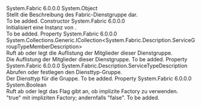 <Type Name="ServiceGroupTypeDescription" FullName="System.Fabric.Description.ServiceGroupTypeDescription">
  <TypeSignature Language="C#" Value="public sealed class ServiceGroupTypeDescription" />
  <TypeSignature Language="ILAsm" Value=".class public auto ansi sealed beforefieldinit ServiceGroupTypeDescription extends System.Object" />
  <TypeSignature Language="DocId" Value="T:System.Fabric.Description.ServiceGroupTypeDescription" />
  <TypeSignature Language="VB.NET" Value="Public NotInheritable Class ServiceGroupTypeDescription" />
  <TypeSignature Language="F#" Value="type ServiceGroupTypeDescription = class" />
  <AssemblyInfo>
    <AssemblyName>System.Fabric</AssemblyName>
    <AssemblyVersion>6.0.0.0</AssemblyVersion>
  </AssemblyInfo>
  <Base>
    <BaseTypeName>System.Object</BaseTypeName>
  </Base>
  <Interfaces />
  <Docs>
    <summary>
      <para>Stellt die Beschreibung des Fabric-Dienstgruppe dar.</para>
    </summary>
    <remarks>To be added.</remarks>
  </Docs>
  <Members>
    <Member MemberName=".ctor">
      <MemberSignature Language="C#" Value="public ServiceGroupTypeDescription ();" />
      <MemberSignature Language="ILAsm" Value=".method public hidebysig specialname rtspecialname instance void .ctor() cil managed" />
      <MemberSignature Language="DocId" Value="M:System.Fabric.Description.ServiceGroupTypeDescription.#ctor" />
      <MemberSignature Language="VB.NET" Value="Public Sub New ()" />
      <MemberType>Constructor</MemberType>
      <AssemblyInfo>
        <AssemblyName>System.Fabric</AssemblyName>
        <AssemblyVersion>6.0.0.0</AssemblyVersion>
      </AssemblyInfo>
      <Parameters />
      <Docs>
        <summary>
          <para>Initialisiert eine Instanz von <see cref="T:System.Fabric.Description.ServiceGroupTypeDescription" />.</para>
        </summary>
        <remarks>To be added.</remarks>
      </Docs>
    </Member>
    <Member MemberName="Members">
      <MemberSignature Language="C#" Value="public System.Collections.Generic.ICollection&lt;System.Fabric.Description.ServiceGroupTypeMemberDescription&gt; Members { get; }" />
      <MemberSignature Language="ILAsm" Value=".property instance class System.Collections.Generic.ICollection`1&lt;class System.Fabric.Description.ServiceGroupTypeMemberDescription&gt; Members" />
      <MemberSignature Language="DocId" Value="P:System.Fabric.Description.ServiceGroupTypeDescription.Members" />
      <MemberSignature Language="VB.NET" Value="Public ReadOnly Property Members As ICollection(Of ServiceGroupTypeMemberDescription)" />
      <MemberSignature Language="F#" Value="member this.Members : System.Collections.Generic.ICollection&lt;System.Fabric.Description.ServiceGroupTypeMemberDescription&gt;" Usage="System.Fabric.Description.ServiceGroupTypeDescription.Members" />
      <MemberType>Property</MemberType>
      <AssemblyInfo>
        <AssemblyName>System.Fabric</AssemblyName>
        <AssemblyVersion>6.0.0.0</AssemblyVersion>
      </AssemblyInfo>
      <ReturnValue>
        <ReturnType>System.Collections.Generic.ICollection&lt;System.Fabric.Description.ServiceGroupTypeMemberDescription&gt;</ReturnType>
      </ReturnValue>
      <Docs>
        <summary>
          <para>Ruft ab oder legt die Auflistung der Mitglieder dieser Dienstgruppe.</para>
        </summary>
        <value>
          <para>Die Auflistung der Mitglieder dieser Dienstgruppe.</para>
        </value>
        <remarks>To be added.</remarks>
      </Docs>
    </Member>
    <Member MemberName="ServiceTypeDescription">
      <MemberSignature Language="C#" Value="public System.Fabric.Description.ServiceTypeDescription ServiceTypeDescription { get; set; }" />
      <MemberSignature Language="ILAsm" Value=".property instance class System.Fabric.Description.ServiceTypeDescription ServiceTypeDescription" />
      <MemberSignature Language="DocId" Value="P:System.Fabric.Description.ServiceGroupTypeDescription.ServiceTypeDescription" />
      <MemberSignature Language="VB.NET" Value="Public Property ServiceTypeDescription As ServiceTypeDescription" />
      <MemberSignature Language="F#" Value="member this.ServiceTypeDescription : System.Fabric.Description.ServiceTypeDescription with get, set" Usage="System.Fabric.Description.ServiceGroupTypeDescription.ServiceTypeDescription" />
      <MemberType>Property</MemberType>
      <AssemblyInfo>
        <AssemblyName>System.Fabric</AssemblyName>
        <AssemblyVersion>6.0.0.0</AssemblyVersion>
      </AssemblyInfo>
      <ReturnValue>
        <ReturnType>System.Fabric.Description.ServiceTypeDescription</ReturnType>
      </ReturnValue>
      <Docs>
        <summary>
          <para>Abrufen oder festlegen den Diensttyp-Gruppe.</para>
        </summary>
        <value>
          <para>Der Diensttyp für die Gruppe.</para>
        </value>
        <remarks>To be added.</remarks>
      </Docs>
    </Member>
    <Member MemberName="UseImplicitFactory">
      <MemberSignature Language="C#" Value="public bool UseImplicitFactory { get; set; }" />
      <MemberSignature Language="ILAsm" Value=".property instance bool UseImplicitFactory" />
      <MemberSignature Language="DocId" Value="P:System.Fabric.Description.ServiceGroupTypeDescription.UseImplicitFactory" />
      <MemberSignature Language="VB.NET" Value="Public Property UseImplicitFactory As Boolean" />
      <MemberSignature Language="F#" Value="member this.UseImplicitFactory : bool with get, set" Usage="System.Fabric.Description.ServiceGroupTypeDescription.UseImplicitFactory" />
      <MemberType>Property</MemberType>
      <AssemblyInfo>
        <AssemblyName>System.Fabric</AssemblyName>
        <AssemblyVersion>6.0.0.0</AssemblyVersion>
      </AssemblyInfo>
      <ReturnValue>
        <ReturnType>System.Boolean</ReturnType>
      </ReturnValue>
      <Docs>
        <summary>
          <para>Ruft ab oder legt das Flag gibt an, ob implizite Factory zu verwenden.</para>
        </summary>
        <value>
          <para>
            <languageKeyword>"true"</languageKeyword> mit impliziten Factory; andernfalls <languageKeyword>"false"</languageKeyword>. </para>
        </value>
        <remarks>To be added.</remarks>
      </Docs>
    </Member>
  </Members>
</Type>